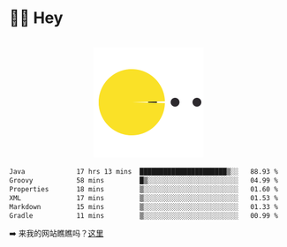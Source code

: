 
# 👋🏻 Hey
<div align="center">
	<br>
	<img src="https://raw.githubusercontent.com/Aniket965/Aniket965/master/pacman.svg?sanitize=true" width="200" height="200">
	<br>
</div>

<!--START_SECTION:waka-->

```text
Java             17 hrs 13 mins  ██████████████████████▒░░   88.93 %
Groovy           58 mins         █▒░░░░░░░░░░░░░░░░░░░░░░░   04.99 %
Properties       18 mins         ▒░░░░░░░░░░░░░░░░░░░░░░░░   01.60 %
XML              17 mins         ▒░░░░░░░░░░░░░░░░░░░░░░░░   01.53 %
Markdown         15 mins         ▒░░░░░░░░░░░░░░░░░░░░░░░░   01.33 %
Gradle           11 mins         ▒░░░░░░░░░░░░░░░░░░░░░░░░   00.99 %
```

<!--END_SECTION:waka-->

 ➡️  来我的网站瞧瞧吗？[这里](https://www.shaolongfei.com)
